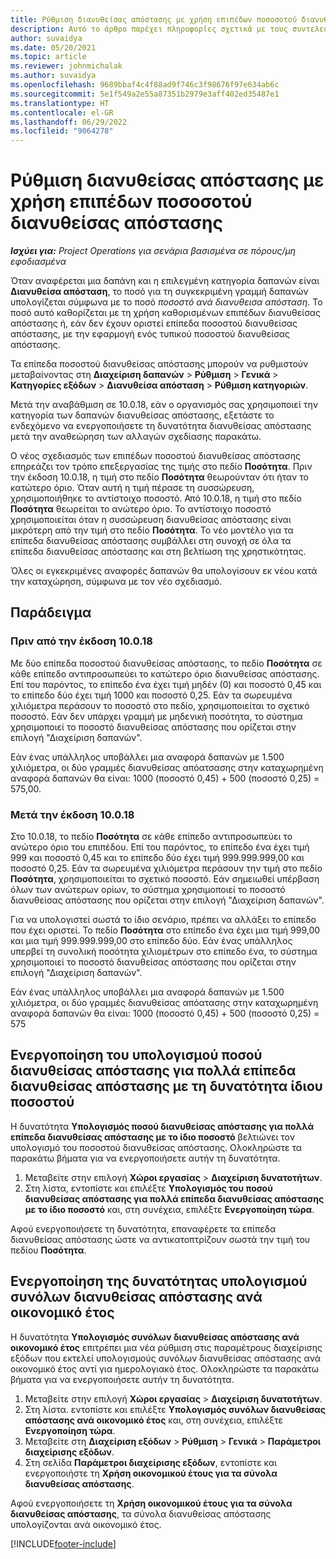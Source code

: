 ```yaml
---
title: Ρύθμιση διανυθείσας απόστασης με χρήση επιπέδων ποσοσοτού διανυθείσας απόστασης
description: Αυτό το άρθρο παρέχει πληροφορίες σχετικά με τους συντελεστές διανυθείσας απόστασης και τα επίπεδα συντελεστή διανυθείσας απόστασης.
author: suvaidya
ms.date: 05/20/2021
ms.topic: article
ms.reviewer: johnmichalak
ms.author: suvaidya
ms.openlocfilehash: 9689bbaf4c4f88ad9f746c3f98676f97e634ab6c
ms.sourcegitcommit: 5e1f549a2e55a87351b2979e3aff402ed35487e1
ms.translationtype: HT
ms.contentlocale: el-GR
ms.lasthandoff: 06/29/2022
ms.locfileid: "9064278"
---
```

# <a name="set-up-mileage-using-mileage-rate-tiers"></a>Ρύθμιση διανυθείσας απόστασης με χρήση επιπέδων ποσοσοτού διανυθείσας απόστασης

_**Ισχύει για:** Project Operations για σενάρια βασισμένα σε πόρους/μη εφοδιασμένα_

Όταν αναφέρεται μια δαπάνη και η επιλεγμένη κατηγορία δαπανών είναι **Διανυθείσα απόσταση**, το ποσό για τη συγκεκριμένη γραμμή δαπανών υπολογίζεται σύμφωνα με το ποσό *ποσοστό ανά διανυθεισα απόσταση*. Το ποσό αυτό καθορίζεται με τη χρήση καθορισμένων επιπέδων διανυθείσας απόστασης ή, εάν δεν έχουν οριστεί επίπεδα ποσοστού διανυθείσας απόστασης, με την εφαρμογή ενός τυπικού ποσοστού διανυθείσας απόστασης. 

Τα επίπεδα ποσοστού διανυθείσας απόστασης μπορούν να ρυθμιστούν μεταβαίνοντας στη **Διαχείριση δαπανών** > **Ρύθμιση** > **Γενικά** > **Κατηγορίες εξόδων** > **Διανυθείσα απόσταση** > **Ρύθμιση κατηγοριών**.

Μετά την αναβάθμιση σε 10.0.18, εάν ο οργανισμός σας χρησιμοποιεί την κατηγορία των δαπανών διανυθείσας απόστασης, εξετάστε το ενδεχόμενο να ενεργοποιήσετε τη δυνατότητα διανυθείσας απόστασης μετά την αναθεώρηση των αλλαγών σχεδίασης παρακάτω. 

Ο νέος σχεδιασμός των επιπέδων ποσοστού διανυθείσας απόστασης επηρεάζει τον τρόπο επεξεργασίας της τιμής στο πεδίο **Ποσότητα**. Πριν την έκδοση 10.0.18, η τιμή στο πεδίο **Ποσότητα** θεωρούνταν ότι ήταν το κατώτερο όριο. Όταν αυτή η τιμή πέρασε τη συσσώρευση, χρησιμοποιήθηκε το αντίστοιχο ποσοστό.  Από 10.0.18, η τιμή στο πεδίο **Ποσότητα** θεωρείται το ανώτερο όριο. Το αντίστοιχο ποσοστό χρησιμοποιείται όταν η συσσώρευση διανυθείσας απόστασης είναι μικρότερη από την τιμή στο πεδίο **Ποσότητα**.  Το νέο μοντέλο για τα επίπεδα διανυθείσας απόστασης συμβάλλει στη συνοχή σε όλα τα επίπεδα διανυθείσας απόστασης και στη βελτίωση της χρηστικότητας.   

Όλες οι εγκεκριμένες αναφορές δαπανών θα υπολογίσουν εκ νέου κατά την καταχώρηση, σύμφωνα με τον νέο σχεδιασμό.

## <a name="example"></a>Παράδειγμα
 
### <a name="before-version-10018"></a>Πριν από την έκδοση 10.0.18
Με δύο επίπεδα ποσοστού διανυθείσας απόστασης, το πεδίο **Ποσότητα** σε κάθε επίπεδο αντιπροσωπεύει το κατώτερο όριο διανυθείσας απόστασης. Επί του παρόντος, το επίπεδο ένα έχει τιμή μηδέν (0) και ποσοστό 0,45 και το επίπεδο δύο έχει τιμή 1000 και ποσοστό 0,25. Εάν τα σωρευμένα χιλιόμετρα περάσουν το ποσοστό στο πεδίο, χρησιμοποιείται το σχετικό ποσοστό. Εάν δεν υπάρχει γραμμή με μηδενική ποσότητα, το σύστημα χρησιμοποιεί το ποσοστό διανυθείσας απόστασης που ορίζεται στην επιλογή "Διαχείριση δαπανών". 
 
Εάν ένας υπάλληλος υποβάλλει μια αναφορά δαπανών με 1.500 χιλιόμετρα, οι δύο γραμμές διανυθείσας απόατσασης στην καταχωρημένη αναφορά δαπανών θα είναι: 1000 (ποσοστό 0,45) + 500 (ποσοστό 0,25) = 575,00.

### <a name="after-version-10018"></a>Μετά την έκδοση 10.0.18
Στο 10.0.18, το πεδίο **Ποσότητα** σε κάθε επίπεδο αντιπροσωπεύει το ανώτερο όριο του επιπέδου. Επί του παρόντος, το επίπεδο ένα έχει τιμή 999 και ποσοστό 0,45 και το επίπεδο δύο έχει τιμή 999.999.999,00 και ποσοστό 0,25. Εάν τα σωρευμένα χιλιόμετρα περάσουν την τιμή στο πεδίο **Ποσότητα**, χρησιμοποιείται το σχετικό ποσοστό. Εάν σημειωθεί υπέρβαση όλων των ανώτερων ορίων, το σύστημα χρησιμοποιεί το ποσοστό διανυθείσας απόστασης που ορίζεται στην επιλογή "Διαχείριση δαπανών". 
 
Για να υπολογιστεί σωστά το ίδιο σενάριο, πρέπει να αλλάξει το επίπεδο που έχει οριστεί. Το πεδίο **Ποσότητα** στο επίπεδο ένα έχει μια τιμή 999,00 και μια τιμή 999.999.999,00 στο επίπεδο δύο. Εάν ένας υπάλληλος υπερβεί τη συνολική ποσότητα χιλιομέτρων στο επίπεδο ένα, το σύστημα χρησιμοποιεί το ποσοστό διανυθείσας απόστασης που ορίζεται στην επιλογή "Διαχείριση δαπανών". 
  
Εάν ένας υπάλληλος υποβάλλει μια αναφορά δαπανών με 1.500 χιλιόμετρα, οι δύο γραμμές διανυθείσας απόατασης στην καταχωρημένη αναφορά δαπανών θα είναι: 1000 (ποσοστό 0,45) + 500 (ποσοστό 0,25) = 575

## <a name="enable-the-mileage-amount-calculation-for-multiple-mileage-tiers-with-same-rate-feature"></a>Ενεργοποίηση του υπολογισμού ποσού διανυθείσας απόστασης για πολλά επίπεδα διανυθείσας απόστασης με τη δυνατότητα ίδιου ποσοστού

Η δυνατότητα **Υπολογισμός ποσού διανυθείσας απόστασης για πολλά επίπεδα διανυθείσας απόστασης με το ίδιο ποσοστό** βελτιώνει τον υπολογισμό του ποσοστού διανυθείσας απόστασης. Ολοκληρώστε τα παρακάτω βήματα για να ενεργοποιήσετε αυτήν τη δυνατότητα.

1. Μεταβείτε στην επιλογή **Χώροι εργασίας** > **Διαχείριση δυνατοτήτων**. 
2. Στη λίστα, εντοπίστε και επιλέξτε **Υπολογισμός του ποσού διανυθείσας απόστασης για πολλά επίπεδα διανυθείσας απόστασης με το ίδιο ποσοστό** και, στη συνέχεια, επιλέξτε **Ενεργοποίηση τώρα**.

Αφού ενεργοποιήσετε τη δυνατότητα, επαναφέρετε τα επίπεδα διανυθείσας απόστασης ώστε να αντικατοπτρίζουν σωστά την τιμή του πεδίου **Ποσότητα**. 

## <a name="enable-the-mileage-totals-calculation-by-fiscal-year-feature"></a>Ενεργοποίηση της δυνατότητας υπολογισμού συνόλων διανυθείσας απόστασης ανά οικονομικό έτος

Η δυνατότητα **Υπολογισμός συνόλων διανυθείσας απόστασης ανά οικονομικό έτος** επιτρέπει μια νέα ρύθμιση στις παραμέτρους διαχείρισης εξόδων που εκτελεί υπολογισμούς συνόλων διανυθείσας απόστασης ανά οικονομικό έτος αντί για ημερολογιακό έτος. Ολοκληρώστε τα παρακάτω βήματα για να ενεργοποιήσετε αυτήν τη δυνατότητα.

1. Μεταβείτε στην επιλογή **Χώροι εργασίας** > **Διαχείριση δυνατοτήτων**.
1. Στη λίστα. εντοπίστε και επιλέξτε **Υπολογισμός συνόλων διανυθείσας απόστασης ανά οικονομικό έτος** και, στη συνέχεια, επιλέξτε **Ενεργοποίηση τώρα**.
1. Μεταβείτε στη **Διαχείριση εξόδων** > **Ρύθμιση** > **Γενικά** > **Παράμετροι διαχείρισης εξόδων**.
1. Στη σελίδα **Παράμετροι διαχείρισης εξόδων**, εντοπίστε και ενεργοποιήστε τη **Χρήση οικονομικού έτους για τα σύνολα διανυθείσας απόστασης**.

Αφού ενεργοποιήσετε τη **Χρήση οικονομικού έτους για τα σύνολα διανυθείσας απόστασης**, τα σύνολα διανυθείσας απόστασης υπολογίζονται ανά οικονομικό έτος.

[!INCLUDE[footer-include](../includes/footer-banner.md)]
